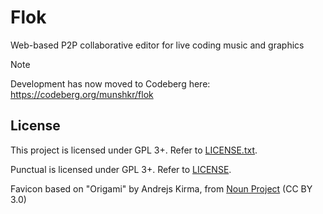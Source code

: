 # Flok

Web-based P2P collaborative editor for live coding music and graphics

> [!NOTE]
> Development has now moved to Codeberg here: https://codeberg.org/munshkr/flok

## License

This project is licensed under GPL 3+. Refer to [LICENSE.txt](LICENSE.txt).

Punctual is licensed under GPL 3+. Refer to 
[LICENSE](https://github.com/dktr0/Punctual/blob/main/LICENSE).

Favicon based on "Origami" by Andrejs Kirma, from [Noun
Project](https://thenounproject.com/browse/icons/term/origami/) (CC BY 3.0)
